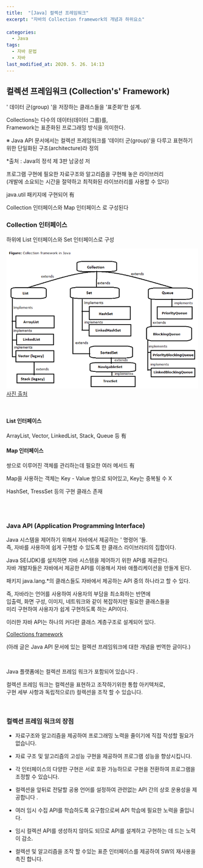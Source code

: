 ```yaml
---
title:  "[Java] 컬렉션 프레임워크"
excerpt: "자바의 Collection framework의 개념과 하위요소"

categories:
  - Java
tags:
  - 자바 문법
  - 자바
last_modified_at: 2020. 5. 26. 14:13
---
```


## 컬렉션 프레임워크 (Collection's'  Framework) 

' 데이터 군(group) '을 저장하는 클래스들을 '표준화'한 설계.

Collections는 다수의 데이터(데이터 그룹)를,  
Framework는 표준화된 프로그래밍 방식을 의미한다.

※ Java API 문서에서는 컬렉션 프레임워크를 '데이터 군(group)'을 다루고 표현하기 위한 단일화된 구조(architecture)라 정의

*출처 : Java의 정석 제 3판 남궁성 저


프로그램 구현에 필요한 자료구조와 알고리즘을 구현해 놓은 라이브러리  
(개발에 소요되는 시간을 절약하고 최적화된 라이브러리를 사용할 수 있다)

java.util 패키지에 구현되어 有

Collection 인터페이스와 Map 인터페이스 로 구성된다


### Collection 인터페이스

하위에 List 인터페이스와 Set 인터페이스로 구성

![](https://github.com/gyumeen/blog-images/blob/main/2021/01/Collection%20framework/1.png?raw=true)  
[<U>사진 출처</U>](https://www.benchresources.net/collection-interface-in-java/)

<br/>

#### List 인터페이스

 ArrayList, Vector, LinkedList, Stack, Queue 등 有

#### Map 인터페이스

쌍으로 이루어진 객체를 관리하는데 필요한 여러 메서드 有  

Map을 사용하는 객체는 Key - Value  쌍으로 되어있고, Key는 중복될 수 X

HashSet, TressSet 등의 구현 클래스 존재

<br/>
<br/>

### Java API (Application Programming Interface) 

Java 시스템을 제어하기 위해서 자바에서 제공하는 ' 명령어 '들.  
즉, 자바를 사용하여 쉽게 구현할 수 있도록 한 클래스 라이브러리의 집합이다. 

Java SE(JDK)를 설치하면 자바 시스템을 제어하기 위한 API를 제공한다.  
자바 개발자들은 자바에서 제공한 API를 이용해서 자바 애플리케이션을 만들게 된다.

패키지 java.lang.\*의 클래스들도 자바에서 제공하는 API 중의 하나라고 할 수 있다.

즉, 자바라는 언어를 사용하여 사용자의 부담을 최소화하는 반면에  
입출력, 화면 구성, 이미지, 네트워크와 같이 복잡하지만 필요한 클래스들을  
미리 구현하여 사용자가 쉽게 구현하도록 하는 API이다.

이러한 자바 API는 하나의 커다란 클래스 계층구조로 설계되어 있다.

[<U>Collections framework</U>](https://docs.oracle.com/javase/7/docs/technotes/guides/collections/overview.html)

(아래 글은 Java API 문서에 있는 컬렉션 프레임워크에 대한 개념을 번역한 글이다.)

<br/>

Java 플랫폼에는 컬렉션 프레임 워크가 포함되어 있습니다 .

컬렉션 프레임 워크는 컬렉션을 표현하고 조작하기위한 통합 아키텍처로,  
구현 세부 사항과 독립적으로(!) 컬렉션을 조작 할 수 있습니다.

<br/>

### 컬렉션 프레임 워크의 장점

- 자료구조와 알고리즘을 제공하여 프로그래밍 노력을 줄이기에 직접 작성할 필요가 없습니다.

- 자료 구조 및 알고리즘의 고성능 구현을 제공하여 프로그램 성능을 향상시킵니다. 

- 각 인터페이스의 다양한 구현은 서로 호환 가능하므로 구현을 전환하여 프로그램을 조정할 수 있습니다.

- 컬렉션을 앞뒤로 전달할 공용 언어를 설정하여 관련없는 API 간의 상호 운용성을 제공합니다 .

- 여러 임시 수집 API를 학습하도록 요구함으로써 API 학습에 필요한 노력을 줄입니다.

- 임시 컬렉션 API를 생성하지 않아도 되므로 API를 설계하고 구현하는 데 드는 노력이 감소.

- 컬렉션 및 알고리즘을 조작 할 수있는 표준 인터페이스를 제공하여 SW의 재사용을 촉진 합니다.


